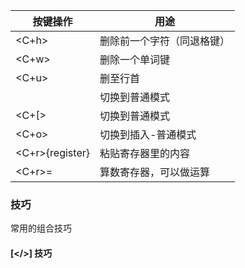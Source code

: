| 按键操作          | 用途          |
| ------------- | ------------- |
| <C+h>        | 删除前一个字符（同退格键） |
| <C+w>        | 删除一个单词键 |
| <C+u>        | 删至行首 |
| <Esc>        | 切换到普通模式 |
| <C+[>        | 切换到普通模式 |
| <C+o>        | 切换到插入-普通模式 |
| <C+r>{register}| 粘贴寄存器里的内容|
| <C+r>=| 算数寄存器，可以做运算|

### 技巧
常用的组合技巧
#### [</>] 技巧